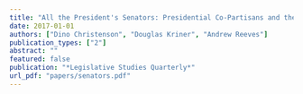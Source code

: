 ```yaml
---
title: "All the President's Senators: Presidential Co-Partisans and the Allocation of Federal Grants"
date: 2017-01-01
authors: ["Dino Christenson", "Douglas Kriner", "Andrew Reeves"]
publication_types: ["2"]
abstract: ""
featured: false
publication: "*Legislative Studies Quarterly*"
url_pdf: "papers/senators.pdf"
---
```


